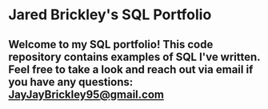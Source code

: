 # Jared Brickley's SQL Portfolio
## Welcome to my SQL portfolio! This code repository contains examples of SQL I've written. Feel free to take a look and reach out via email if you have any questions: JayJayBrickley95@gmail.com
